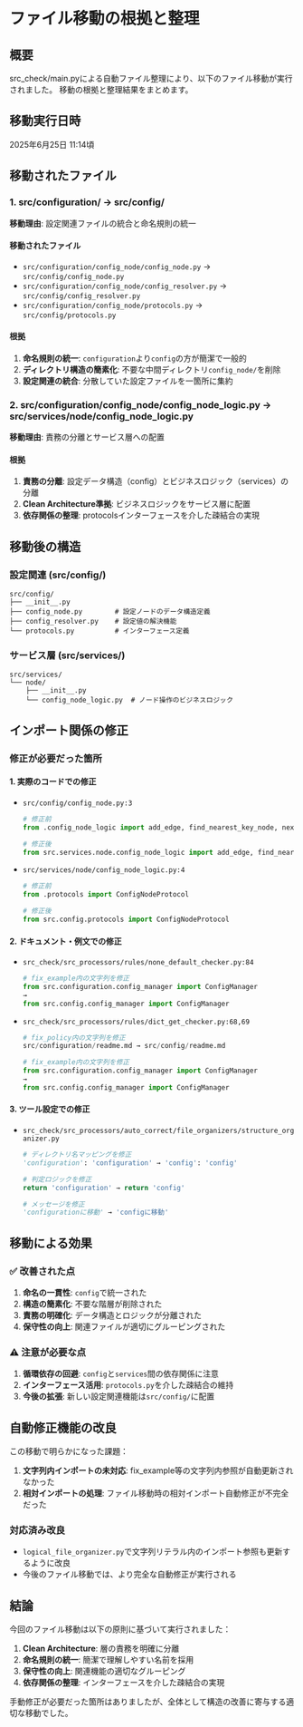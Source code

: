 # ファイル移動の根拠と整理

## 概要
src_check/main.pyによる自動ファイル整理により、以下のファイル移動が実行されました。
移動の根拠と整理結果をまとめます。

## 移動実行日時
2025年6月25日 11:14頃

## 移動されたファイル

### 1. src/configuration/ → src/config/
**移動理由**: 設定関連ファイルの統合と命名規則の統一

#### 移動されたファイル
- `src/configuration/config_node/config_node.py` → `src/config/config_node.py`
- `src/configuration/config_node/config_resolver.py` → `src/config/config_resolver.py`
- `src/configuration/config_node/protocols.py` → `src/config/protocols.py`

#### 根拠
1. **命名規則の統一**: `configuration`より`config`の方が簡潔で一般的
2. **ディレクトリ構造の簡素化**: 不要な中間ディレクトリ`config_node/`を削除
3. **設定関連の統合**: 分散していた設定ファイルを一箇所に集約

### 2. src/configuration/config_node/config_node_logic.py → src/services/node/config_node_logic.py
**移動理由**: 責務の分離とサービス層への配置

#### 根拠
1. **責務の分離**: 設定データ構造（config）とビジネスロジック（services）の分離
2. **Clean Architecture準拠**: ビジネスロジックをサービス層に配置
3. **依存関係の整理**: protocolsインターフェースを介した疎結合の実現

## 移動後の構造

### 設定関連 (src/config/)
```
src/config/
├── __init__.py
├── config_node.py        # 設定ノードのデータ構造定義
├── config_resolver.py    # 設定値の解決機能
└── protocols.py          # インターフェース定義
```

### サービス層 (src/services/)
```
src/services/
└── node/
    ├── __init__.py
    └── config_node_logic.py  # ノード操作のビジネスロジック
```

## インポート関係の修正

### 修正が必要だった箇所

#### 1. 実際のコードでの修正
- `src/config/config_node.py:3`
  ```python
  # 修正前
  from .config_node_logic import add_edge, find_nearest_key_node, next_nodes_with_key, path
  
  # 修正後
  from src.services.node.config_node_logic import add_edge, find_nearest_key_node, next_nodes_with_key, path
  ```

- `src/services/node/config_node_logic.py:4`
  ```python
  # 修正前
  from .protocols import ConfigNodeProtocol
  
  # 修正後
  from src.config.protocols import ConfigNodeProtocol
  ```

#### 2. ドキュメント・例文での修正
- `src_check/src_processors/rules/none_default_checker.py:84`
  ```python
  # fix_example内の文字列を修正
  from src.configuration.config_manager import ConfigManager
  →
  from src.config.config_manager import ConfigManager
  ```

- `src_check/src_processors/rules/dict_get_checker.py:68,69`
  ```python
  # fix_policy内の文字列を修正
  src/configuration/readme.md → src/config/readme.md
  
  # fix_example内の文字列を修正
  from src.configuration.config_manager import ConfigManager
  →
  from src.config.config_manager import ConfigManager
  ```

#### 3. ツール設定での修正
- `src_check/src_processors/auto_correct/file_organizers/structure_organizer.py`
  ```python
  # ディレクトリ名マッピングを修正
  'configuration': 'configuration' → 'config': 'config'
  
  # 判定ロジックを修正
  return 'configuration' → return 'config'
  
  # メッセージを修正
  'configurationに移動' → 'configに移動'
  ```

## 移動による効果

### ✅ **改善された点**
1. **命名の一貫性**: `config`で統一された
2. **構造の簡素化**: 不要な階層が削除された
3. **責務の明確化**: データ構造とロジックが分離された
4. **保守性の向上**: 関連ファイルが適切にグルーピングされた

### ⚠️ **注意が必要な点**
1. **循環依存の回避**: `config`と`services`間の依存関係に注意
2. **インターフェース活用**: `protocols.py`を介した疎結合の維持
3. **今後の拡張**: 新しい設定関連機能は`src/config/`に配置

## 自動修正機能の改良

この移動で明らかになった課題：
1. **文字列内インポートの未対応**: fix_example等の文字列内参照が自動更新されなかった
2. **相対インポートの処理**: ファイル移動時の相対インポート自動修正が不完全だった

### 対応済み改良
- `logical_file_organizer.py`で文字列リテラル内のインポート参照も更新するように改良
- 今後のファイル移動では、より完全な自動修正が実行される

## 結論

今回のファイル移動は以下の原則に基づいて実行されました：

1. **Clean Architecture**: 層の責務を明確に分離
2. **命名規則の統一**: 簡潔で理解しやすい名前を採用
3. **保守性の向上**: 関連機能の適切なグルーピング
4. **依存関係の整理**: インターフェースを介した疎結合の実現

手動修正が必要だった箇所はありましたが、全体として構造の改善に寄与する適切な移動でした。